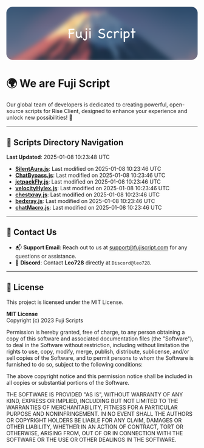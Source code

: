 ![Banner](.github/b.webp)

# 🌍 **We are Fuji Script**

Our global team of developers is dedicated to creating powerful, open-source scripts for Rise Client, designed to enhance your experience and unlock new possibilities! 🌟

---
<!-- SCRIPTS_NAVIGATION_START -->
## 📂 **Scripts Directory Navigation**

**Last Updated**: 2025-01-08 10:23:48 UTC

- **[SilentAura.js](scripts/SilentAura.js)**: Last modified on 2025-01-08 10:23:46 UTC
- **[ChatBypass.js](scripts/ChatBypass.js)**: Last modified on 2025-01-08 10:23:46 UTC
- **[jetpackFly.js](scripts/jetpackFly.js)**: Last modified on 2025-01-08 10:23:46 UTC
- **[velocityHylex.js](scripts/velocityHylex.js)**: Last modified on 2025-01-08 10:23:46 UTC
- **[chestxray.js](scripts/chestxray.js)**: Last modified on 2025-01-08 10:23:46 UTC
- **[bedxray.js](scripts/bedxray.js)**: Last modified on 2025-01-08 10:23:46 UTC
- **[chatMacro.js](scripts/chatMacro.js)**: Last modified on 2025-01-08 10:23:46 UTC

<!-- SCRIPTS_NAVIGATION_END -->

---

## 💬 **Contact Us**  
- 📬 **Support Email**: Reach out to us at [support@fujiscript.com](mailto:support@fujiscript.com) for any questions or assistance.  
- 💬 **Discord**: Contact **Leo728** directly at `Discord@leo728`.

---

## 📜 **License**

This project is licensed under the MIT License.  

**MIT License**  
Copyright (c) 2023 Fuji Scripts  

Permission is hereby granted, free of charge, to any person obtaining a copy of this software and associated documentation files (the "Software"), to deal in the Software without restriction, including without limitation the rights to use, copy, modify, merge, publish, distribute, sublicense, and/or sell copies of the Software, and to permit persons to whom the Software is furnished to do so, subject to the following conditions:  

The above copyright notice and this permission notice shall be included in all copies or substantial portions of the Software.  

THE SOFTWARE IS PROVIDED "AS IS", WITHOUT WARRANTY OF ANY KIND, EXPRESS OR IMPLIED, INCLUDING BUT NOT LIMITED TO THE WARRANTIES OF MERCHANTABILITY, FITNESS FOR A PARTICULAR PURPOSE AND NONINFRINGEMENT. IN NO EVENT SHALL THE AUTHORS OR COPYRIGHT HOLDERS BE LIABLE FOR ANY CLAIM, DAMAGES OR OTHER LIABILITY, WHETHER IN AN ACTION OF CONTRACT, TORT OR OTHERWISE, ARISING FROM, OUT OF OR IN CONNECTION WITH THE SOFTWARE OR THE USE OR OTHER DEALINGS IN THE SOFTWARE.  
